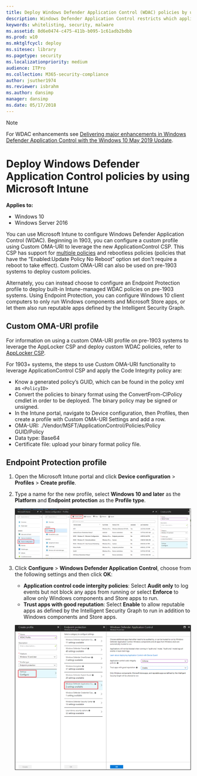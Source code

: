 ```yaml
---
title: Deploy Windows Defender Application Control (WDAC) policies by using Microsoft Intune (Windows 10)
description: Windows Defender Application Control restricts which applications users are allowed to run and the code that runs in the system core.
keywords: whitelisting, security, malware
ms.assetid: 8d6e0474-c475-411b-b095-1c61adb2bdbb
ms.prod: w10
ms.mktglfcycl: deploy
ms.sitesec: library
ms.pagetype: security
ms.localizationpriority: medium
audience: ITPro
ms.collection: M365-security-compliance
author: jsuther1974
ms.reviewer: isbrahm
ms.author: dansimp
manager: dansimp
ms.date: 05/17/2018
---
```


> [!NOTE]
> For WDAC enhancements see [Delivering major enhancements in Windows Defender Application Control with the Windows 10 May 2019 Update](https://www.microsoft.com/security/blog/2019/07/01/). 

# Deploy Windows Defender Application Control policies by using Microsoft Intune

**Applies to:**

-   Windows 10
-   Windows Server 2016

You can use Microsoft Intune to configure Windows Defender Application Control (WDAC). Beginning in 1903, you can configure a custom profile using Custom OMA-URI to leverage the new ApplicationControl CSP. This CSP has support for [multiple policies](deploy-multiple-windows-defender-application-control-policies.md) and rebootless policies (policies that have the “Enabled:Update Policy No Reboot” option set don't require a reboot to take effect). Custom OMA-URI can also be used on pre-1903 systems to deploy custom policies.

Alternately, you can instead choose to configure an Endpoint Protection profile to deploy built-in Intune-managed WDAC policies on pre-1903 systems. Using Endpoint Protection, you can configure Windows 10 client computers to only run Windows components and Microsoft Store apps, or let them also run reputable apps defined by the Intelligent Security Graph.

## Custom OMA-URI profile
For information on using a custom OMA-URI profile on pre-1903 systems to leverage the AppLocker CSP and deploy custom WDAC policies, refer to [AppLocker CSP](https://docs.microsoft.com/windows/client-management/mdm/applocker-csp).

For 1903+ systems, the steps to use Custom OMA-URI functionality to leverage ApplicationControl CSP and apply the Code Integrity policy are:
- Know a generated policy’s GUID, which can be found in the policy xml as `<PolicyID>`
- Convert the policies to binary format using the ConvertFrom-CIPolicy cmdlet in order to be deployed. The binary policy may be signed or unsigned.
- In the Intune portal, navigate to Device configuration, then Profiles, then create a profile with Custom OMA-URI Settings and add a row.
- OMA-URI: ./Vendor/MSFT/ApplicationControl/Policies/Policy GUID/Policy
- Data type: Base64
- Certificate file: upload your binary format policy file.

## Endpoint Protection profile
1. Open the Microsoft Intune portal and click **Device configuration** > **Profiles** > **Create profile**.

3. Type a name for the new profile, select **Windows 10 and later** as the **Platform** and **Endpoint protection** as the **Profile type**.  

   ![Configure profile](images/wdac-intune-create-profile-name.png)

4. Click **Configure** > **Windows Defender Application Control**, choose from the following settings and then click **OK**:

   - **Application control code intergity policies**: Select **Audit only** to log events but not block any apps from running or select **Enforce** to allow only Windows components and Store apps to run.  
   - **Trust apps with good reputation**: Select **Enable** to allow reputable apps as defined by the Intelligent Security Graph to run in addition to Windows components and Store apps.

   ![Configure WDAC](images/wdac-intune-wdac-settings.png)
